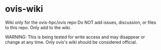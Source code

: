 # ovis-wiki
Wiki only for the ovis-hpc/ovis repo
Do NOT add issues, discussion, or files to this repo. Only add to the wiki.

WARNING: This is being tested for write access and may disappear or change at any time. Only ovis's wiki should be considered official.
